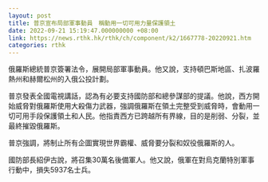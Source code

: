 ```yaml
---
layout: post
title: 普京宣布局部軍事動員　稱動用一切可用力量保護領土
date: 2022-09-21 15:19:47.000000000 +08:00
link: https://news.rthk.hk/rthk/ch/component/k2/1667778-20220921.htm
categories: rthk
---
```


俄羅斯總統普京簽署法令，展開局部軍事動員。他又說，支持頓巴斯地區、扎波羅熱州和赫爾松州的入俄公投計劃。

普京發表全國電視講話，認為有必要支持國防部和總參謀部的提議。他說，西方開始威脅對俄羅斯使用大殺傷力武器，強調俄羅斯在領土完整受到威脅時，會動用一切可用手段保護領土和人民。他指責西方已跨越所有界線，目的是削弱、分裂，並最終摧毀俄羅斯。

普京強調，將制止所有企圖實現世界霸權、威脅要分裂和奴役俄羅斯的人。

國防部長紹伊古說，將召集30萬名後備軍人。他又說，俄軍在對烏克蘭特別軍事行動中，損失5937名士兵。
